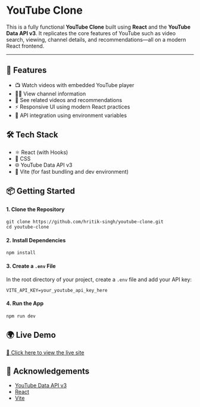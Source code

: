 
  <h1> YouTube Clone </h1>
  <p>This is a fully functional <strong>YouTube Clone</strong> built using <strong>React</strong> and the <strong>YouTube Data API v3</strong>. It replicates the core features of YouTube such as video search, viewing, channel details, and recommendations—all on a modern React frontend.</p>

  <hr />

  <h2>🚀 Features</h2>
  <ul>
    <li>📺 Watch videos with embedded YouTube player</li>
    <li>🧑‍💼 View channel information</li>
    <li>🧠 See related videos and recommendations</li>
    <li>⚡ Responsive UI using modern React practices</li>
    <li>🔐 API integration using environment variables</li>
  </ul>

  <h2>🛠️ Tech Stack</h2>
  <ul>
    <li>⚛️ React (with Hooks)</li>
    <li>💨 CSS </li>
    <li>🌐 YouTube Data API v3</li>
    <li>📁 Vite (for fast bundling and dev environment)</li>
  </ul>

  <h2>📦 Getting Started</h2>
  <h4>1. Clone the Repository</h4>
  <pre><code>git clone https://github.com/hritik-singh/youtube-clone.git
cd youtube-clone</code></pre>

  <h4>2. Install Dependencies</h4>
  <pre><code>npm install</code></pre>

  <h4>3. Create a <code>.env</code> File</h4>
  <p>In the root directory of your project, create a <code>.env</code> file and add your API key:</p>
  <pre><code>VITE_API_KEY=your_youtube_api_key_here</code></pre>

  <h4>4. Run the App</h4>
  <pre><code>npm run dev</code></pre>

  <h2>🌍 Live Demo</h2>
  <p><a href="youtube-clone-s.vercel.app" target="_blank">🚀 Click here to view the live site</a></p>

  <h2>🤝 Acknowledgements</h2>
  <ul>
    <li><a href="https://developers.google.com/youtube/v3" target="_blank">YouTube Data API v3</a></li>
    <li><a href="https://reactjs.org/" target="_blank">React</a></li>
    <li><a href="https://vitejs.dev/" target="_blank">Vite</a></li>
  </ul>

</body>
</html>

